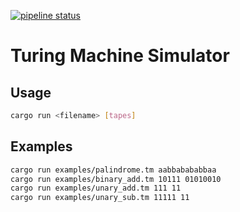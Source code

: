 [![pipeline status](https://gitlab.com/abeliam/turing/badges/master/pipeline.svg)](https://gitlab.com/abeliam/turing/commits/master)
# Turing Machine Simulator

## Usage
```bash
cargo run <filename> [tapes]
```

## Examples
```bash
cargo run examples/palindrome.tm aabbabababbaa
cargo run examples/binary_add.tm 10111 01010010
cargo run examples/unary_add.tm 111 11
cargo run examples/unary_sub.tm 11111 11
```
